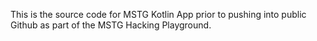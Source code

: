 This is the source code for MSTG Kotlin App prior to pushing into public Github as part of the MSTG Hacking Playground.
